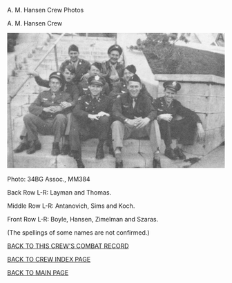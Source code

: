 
A. M. Hansen Crew Photos






 




A. M. Hansen Crew  
  

![](HansenAM.jpg)  

Photo: 34BG Assoc., MM384  

Back Row L-R: Layman and Thomas.  

Middle Row L-R: Antanovich, Sims and Koch.  

Front Row L-R: Boyle, Hansen, Zimelman and Szaras.  

(The spellings of some names are not confirmed.)  
  

[BACK TO THIS CREW'S COMBAT RECORD](ValorToVictory/crews/HansenAM.md)  

[BACK TO CREW INDEX PAGE](ValorToVictory/000crews.md)  

[BACK TO MAIN PAGE](ValorToVictory/index.html)


